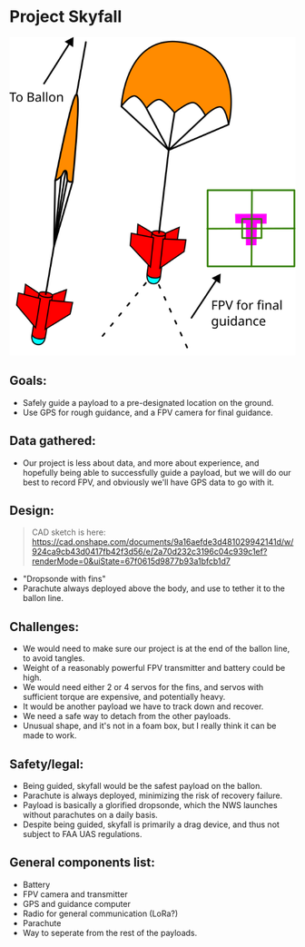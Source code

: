 # Project Skyfall
![](skyfall.png)
## Goals:
- Safely guide a payload to a pre-designated location on the ground.
- Use GPS for rough guidance, and a FPV camera for final guidance.
## Data gathered:
- Our project is less about data, and more about experience, and hopefully being able to successfully guide a payload, but we will do our best to record FPV, and obviously we'll have GPS data to go with it.
## Design:
> CAD sketch is here: https://cad.onshape.com/documents/9a16aefde3d481029942141d/w/924ca9cb43d0417fb42f3d56/e/2a70d232c3196c04c939c1ef?renderMode=0&uiState=67f0615d9877b93a1bfcb1d7
- "Dropsonde with fins"
- Parachute always deployed above the body, and use to tether it to the ballon line.
## Challenges:
- We would need to make sure our project is at the end of the ballon line, to avoid tangles.
- Weight of a reasonably powerful FPV transmitter and battery could be high.
- We would need either 2 or 4 servos for the fins, and servos with sufficient torque are expensive, and potentially heavy.
- It would be another payload we have to track down and recover.
- We need a safe way to detach from the other payloads.
- Unusual shape, and it's not in a foam box, but I really think it can be made to work.
## Safety/legal:
- Being guided, skyfall would be the safest payload on the ballon.
- Parachute is always deployed, minimizing the risk of recovery failure.
- Payload is basically a glorified dropsonde, which the NWS launches without parachutes on a daily basis.
- Despite being guided, skyfall is primarily a drag device, and thus not subject to FAA UAS regulations.
## General components list:
- Battery
- FPV camera and transmitter
- GPS and guidance computer
- Radio for general communication (LoRa?)
- Parachute
- Way to seperate from the rest of the payloads.